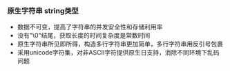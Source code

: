 ### 原生字符串 string类型
- 数据不可变，提高了字符串的并发安全性和存储利用率
- 没有"\0"结尾，获取长度的时间复杂度是常数时间
- 原生字符串所见即所得，构造多行字符串更加简单，多行字符串用反引号包裹
- 采用unicode字符集，对非ASCII字符提供原生日支持，消除不同环境下乱码问题